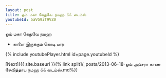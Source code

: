 ```yaml
---
layout: post
title: ஓம் மகா கேதுவே நமஹ ௧௧ டைம்ஸ்
youtubeId: 5aVG9iT9VZ0
---
```

 
 
 ஓம் மகா கேதுவே நமஹ  
 
 -  காளை இருக்கும் கொடி யார் 
 
  
 
  
 
 
 
 
 
 


{% include youtubePlayer.html id=page.youtubeId %}
 
[Next]({{ site.baseurl }}{% link  split1/_posts/2013-06-18-ஓம் அப்சரா காண சேவித்தாய நமஹ ௧௧ டைம்ஸ்.md%})
 

